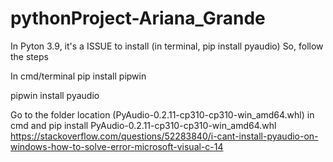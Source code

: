 # pythonProject-Ariana_Grande

In Pyton 3.9, it's a ISSUE to install (in terminal, pip install pyaudio)
So, follow the steps

In cmd/terminal
pip install pipwin

pipwin install pyaudio

Go to the folder location (PyAudio-0.2.11-cp310-cp310-win_amd64.whl) in cmd and
pip install PyAudio-0.2.11-cp310-cp310-win_amd64.whl	
https://stackoverflow.com/questions/52283840/i-cant-install-pyaudio-on-windows-how-to-solve-error-microsoft-visual-c-14
